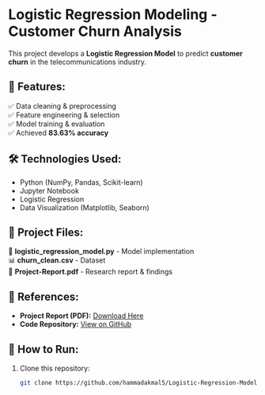 # Logistic Regression Modeling - Customer Churn Analysis

This project develops a **Logistic Regression Model** to predict **customer churn** in the telecommunications industry.

## 📌 Features:
✅ Data cleaning & preprocessing  
✅ Feature engineering & selection  
✅ Model training & evaluation  
✅ Achieved **83.63% accuracy**  

## 🛠️ Technologies Used:
- Python (NumPy, Pandas, Scikit-learn)
- Jupyter Notebook
- Logistic Regression
- Data Visualization (Matplotlib, Seaborn)

## 📂 Project Files:
📜 **logistic_regression_model.py** - Model implementation  
📊 **churn_clean.csv** - Dataset  
📑 **Project-Report.pdf** - Research report & findings  

## 📎 References:
- **Project Report (PDF):** [Download Here](https://github.com/hammadakmal5/Logistic-Regression-Modeling/blob/main/NBM3%20TASK%202%20LOGISTIC%20REGRESSION%20MODELING.pdf)
- **Code Repository:** [View on GitHub](https://github.com/hammadakmal5/Logistic-Regression-Modeling)

## 🚀 How to Run:
1. Clone this repository:  
   ```bash
   git clone https://github.com/hammadakmal5/Logistic-Regression-Modeling.git
